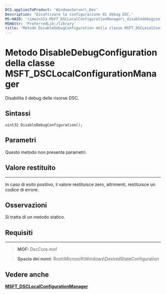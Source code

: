 ```yaml
---
DCS.appliesToProduct: 'WindowsServer\_Dev'
Description: 'Disattivare la configurazione di debug DSC.'
MS-HAID: 'cimwin32a.MSFT_DSCLocalConfigurationManager\_disabledebugconfiguration'
MSHAttr: 'PreferredLib:/library'
title: 'Metodo DisableDebugConfiguration della classe MSFT_DSCLocalConfigurationManager'
---
```


# Metodo DisableDebugConfiguration della classe MSFT_DSCLocalConfigurationManager

Disabilita il debug delle risorse DSC.

Sintassi
------

```mof
uint32 DisableDebugConfiguration();
```

Parametri
----------

Questo metodo non presenta parametri.

## Valore restituito
------------

In caso di esito positivo, il valore restituisce zero, altrimenti, restituisce un codice di errore.

## Osservazioni

Si tratta di un metodo statico.

## Requisiti
------------
>**MOF:** DscCore.mof

>**Spazio dei nomi**: Root\Microsoft\Windows\DesiredStateConfiguration


## Vedere anche


[**MSFT_DSCLocalConfigurationManager**](msft-dsclocalconfigurationmanager.md)

 

 





<!--HONumber=Apr16_HO2-->


